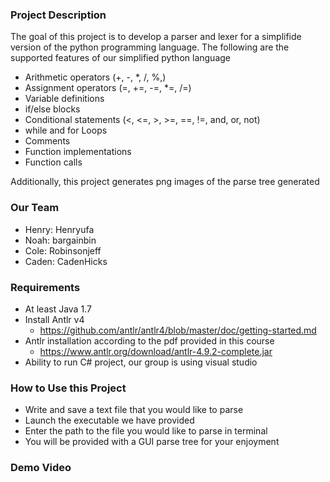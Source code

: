 ### Project Description
The goal of this project is to develop a parser and lexer for a simplifide version of the python programming language.
The following are the supported features of our simplified python language
* Arithmetic operators (+, -, *, /, %,) 
* Assignment operators (=, +=, -=, *=, /=) 
* Variable definitions
* if/else blocks 
* Conditional statements (<, <=, >, >=, ==, !=, and, or, not) 
* while and for Loops 
* Comments 
* Function implementations 
* Function calls 

Additionally, this project generates png images of the parse tree generated

### Our Team
- Henry: Henryufa
- Noah: bargainbin
- Cole: Robinsonjeff
- Caden: CadenHicks

### Requirements
- At least Java 1.7
- Install Antlr v4
  - https://github.com/antlr/antlr4/blob/master/doc/getting-started.md
- Antlr installation according to the pdf provided in this course
  - https://www.antlr.org/download/antlr-4.9.2-complete.jar
- Ability to run C# project, our group is using visual studio

### How to Use this Project
- Write and save a text file that you would like to parse
- Launch the executable we have provided
- Enter the path to the file you would like to parse in terminal
- You will be provided with a GUI parse tree for your enjoyment

### Demo Video



